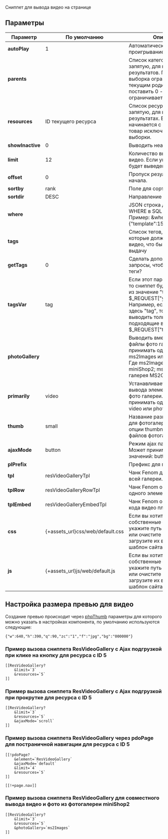 Сниппет для вывода видео на странице

## Параметры

Параметр                | По умолчанию              | Описание
------------------------|---------------------------|---------------------------------------------
**autoPlay**            | 1                         | Автоматически запускать проигрывание видео
**parents**             |                           | Список категорий, через запятую, для поиска результатов. По умолчанию выборка ограничена текущим родителем. Если поставить 0 - выборка не ограничивается.
**resources**           | ID текущего ресурса       | Список ресурсов, через запятую, для вывода в результатах. Если id товара начинается с минуса, этот товар исключается из выборки.
**showInactive**        | 0                         | Выводить  неактивное видео.
**limit**               | 12                        | Количество выводимого видео. Если указать 0 то будет выведено все видео
**offset**              | 0                         | Пропуск результатов от начала.
**sortby**              | rank                      | Поле для сортировки
**sortdir**             | DESC                      | Направление сортировки
**where**               |                           | JSON строка для условия WHERE в SQL запросе. Пример: &where={"template":15} (без TV)
**tags**                |                           | Список тегов, через запятую, которые должны быть в видео, что бы оно попало в выдачу
**getTags**             | 0                         | Сделать дополнительные запросы, чтобы получить теги?
**tagsVar**             | tag                       | Если этот параметр не пуст, то сниппет будет принимать из значение "tags" в $_REQUEST["указанноеимя"]. Например, если вы укажите здесь "tag", то сниппет будет выводить только файлы, подходящие в $_REQUEST["tag"].
**photoGallery**        |                           | Выводить вместе с видео файлы фото галереи. Может принимать одно из значений: ms2Images или ms2Gallery.   Где ms2Images - галерея miniShop2; ms2Gallery  галерея MS2Gallery
**primarily**           | video                     | Устанавливает приоритет вывода элементов видео и фото галереи. Может принимать одно из значений: video или photo.
**thumb**               | small                     | Название размера превью для фотогалереи. Берется из опции thumbnails источника файлов фотогалереи.
**ajaxMode**            | button                    | Режим ajax пагинации. Может принимать одно из значений: button или scroll.
**plPrefix**             |                          | Префикс для плейсхолдеров.
**tpl**                 | resVideoGalleryTpl        | Чанк Fenom для оформления всей галереи.
**tplRow**              | resVideoGalleryRowTpl     | Чанк Fenom оформления одного элемента галереи.
**tplEmbed**            | resVideoGalleryEmbedTpl   | Чанк Fenom оформления кода видео плеера
**css**                 | {+assets_url}css/web/default.css | Если вы хотите использовать собственные стили - укажите путь к ним здесь, или очистите параметр и загрузите их вручную через шаблон сайта.
**js**                  | {+assets_url}js/web/default.js   | Если вы хотите использовать собственные скрипты - укажите путь к ним здесь, или очистите параметр и загрузите их вручную через шаблон сайта.


## Настройка  размера превью  для видео
Создание превью происходит через [phpThumb][1] параметры для которого можно указать в настройках компонента, по умолчанию используются следующие:
```
{"w":640,"h":390,"q":90,"zc":"1","f":"jpg","bg":"000000"}
```

### Пример вызова сниппета ResVideoGallery с Ajax подгрузкой при клике на кнопку для ресурса с ID 5
```
[[ResVideoGallery?
    &limit=`3`
    &resources=`5`
]]
```

### Пример вызова сниппета ResVideoGallery с Ajax подгрузкой  при прокрутке для ресурса с ID 5
```
[[ResVideoGallery?
    &limit=`3`
    &resources=`5`
    &ajaxMode=`scroll`
]]
```

### Пример вызова сниппета ResVideoGallery через pdoPage для постраничной навигации для ресурса с ID 5
```
[[!pdoPage?
    &element=`ResVideoGallery`
    &ajaxMode=`default`
    &limit=`4`
    &resources=`5`
]]

[[!+page.nav]]
```

### Пример вызова сниппета ResVideoGallery для совместного вывода видео и фото из фотогалереи miniShop2
```
[[ResVideoGallery?
    &limit=`3`
    &resources=`5`
    &photoGallery=`ms2Images`
]]
```

[1]: http://phpthumb.sourceforge.net/demo/demo/phpThumb.demo.demo.php